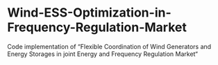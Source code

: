 # Wind-ESS-Optimization-in-Frequency-Regulation-Market
Code implementation of “Flexible Coordination of Wind Generators and Energy Storages in joint Energy and Frequency Regulation Market“
